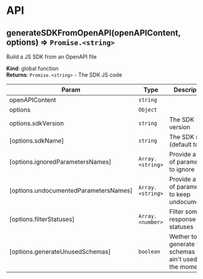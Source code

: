 # API
<a name="generateSDKFromOpenAPI"></a>

## generateSDKFromOpenAPI(openAPIContent, options) ⇒ <code>Promise.&lt;string&gt;</code>
Build a JS SDK from an OpenAPI file

**Kind**: global function  
**Returns**: <code>Promise.&lt;string&gt;</code> - The SDK JS code  

| Param | Type | Description |
| --- | --- | --- |
| openAPIContent | <code>string</code> |  |
| options | <code>Object</code> |  |
| options.sdkVersion | <code>string</code> | The SDK version |
| [options.sdkName] | <code>string</code> | The SDK name (default to API) |
| [options.ignoredParametersNames] | <code>Array.&lt;string&gt;</code> | Provide a list of parameters to ignore |
| [options.undocumentedParametersNames] | <code>Array.&lt;string&gt;</code> | Provide a list of parameters to keep undocumented |
| [options.filterStatuses] | <code>Array.&lt;number&gt;</code> | Filter some response statuses |
| [options.generateUnusedSchemas] | <code>boolean</code> | Wether to generate the schemas that ain't used at the moment |

